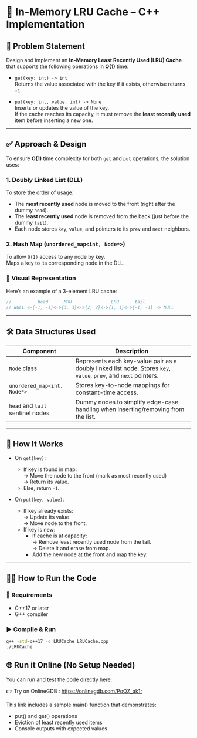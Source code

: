 # 🧠 In-Memory LRU Cache – C++ Implementation

## 📌 Problem Statement

Design and implement an **In-Memory Least Recently Used (LRU) Cache** that supports the following operations in **O(1)** time:

- `get(key: int) -> int`  
  Returns the value associated with the key if it exists, otherwise returns `-1`.

- `put(key: int, value: int) -> None`  
  Inserts or updates the value of the key.  
  If the cache reaches its capacity, it must remove the **least recently used** item before inserting a new one.

---

## ✅ Approach & Design

To ensure **O(1)** time complexity for both `get` and `put` operations, the solution uses:

### 1. **Doubly Linked List (DLL)**  
To store the order of usage:  
- The **most recently used** node is moved to the front (right after the dummy `head`).
- The **least recently used** node is removed from the back (just before the dummy `tail`).
- Each node stores `key`, `value`, and pointers to its `prev` and `next` neighbors.

### 2. **Hash Map (`unordered_map<int, Node*>`)**  
To allow `O(1)` access to any node by key.  
Maps a key to its corresponding node in the DLL.

### 🧩 Visual Representation

Here’s an example of a 3-element LRU cache:

```cpp
//          head      MRU               LRU      tail
// NULL <-{-1, -1}<->{3, 3}<->{2, 2}<->{1, 1}<->{-1, -1} -> NULL
```

---

## 🛠️ Data Structures Used

| Component | Description |
|----------|-------------|
| `Node` class | Represents each key-value pair as a doubly linked list node. Stores `key`, `value`, `prev`, and `next` pointers. |
| `unordered_map<int, Node*>` | Stores key-to-node mappings for constant-time access. |
| `head` and `tail` sentinel nodes | Dummy nodes to simplify edge-case handling when inserting/removing from the list. |

---

## 🧪 How It Works

- On `get(key)`:
  - If key is found in map:  
    → Move the node to the front (mark as most recently used)  
    → Return its value.
  - Else, return `-1`.

- On `put(key, value)`:
  - If key already exists:  
    → Update its value  
    → Move node to the front.
  - If key is new:
    - If cache is at capacity:  
      → Remove least recently used node from the tail.  
      → Delete it and erase from map.
    - Add the new node at the front and map the key.

---

## 🧑‍💻 How to Run the Code

### 🧱 Requirements
- C++17 or later
- G++ compiler

### ▶️ Compile & Run
```bash
g++ -std=c++17 -o LRUCache LRUCache.cpp
./LRUCache
```

## 🌐 Run it Online (No Setup Needed)
You can run and test the code directly here:

👉 Try on OnlineGDB : https://onlinegdb.com/PoOZ_ak1r

This link includes a sample main() function that demonstrates:

- put() and get() operations
- Eviction of least recently used items
- Console outputs with expected values